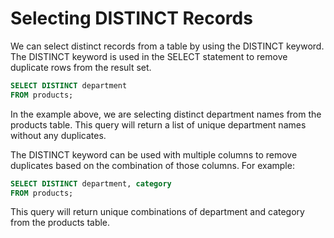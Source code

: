 # Selecting DISTINCT Records

We can select distinct records from a table by using the DISTINCT keyword. The DISTINCT keyword is used in the SELECT statement to remove duplicate rows from the result set.

```sql
SELECT DISTINCT department
FROM products;
```

In the example above, we are selecting distinct department names from the products table. This query will return a list of unique department names without any duplicates.

The DISTINCT keyword can be used with multiple columns to remove duplicates based on the combination of those columns. For example:

```sql
SELECT DISTINCT department, category
FROM products;
```

This query will return unique combinations of department and category from the products table.
